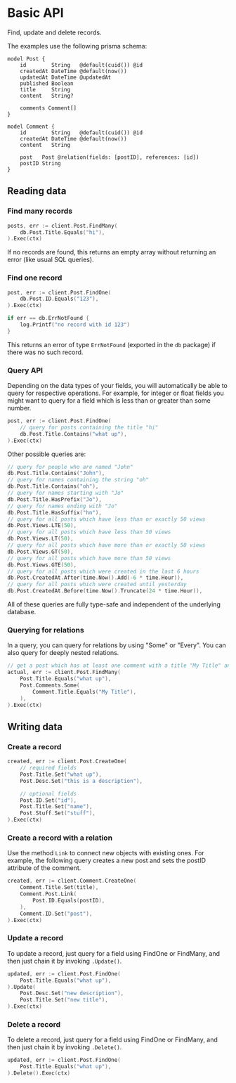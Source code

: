 # Basic API

Find, update and delete records.

The examples use the following prisma schema:

```prisma
model Post {
    id        String   @default(cuid()) @id
    createdAt DateTime @default(now())
    updatedAt DateTime @updatedAt
    published Boolean
    title     String
    content   String?

    comments Comment[]
}

model Comment {
    id        String   @default(cuid()) @id
    createdAt DateTime @default(now())
    content   String

    post   Post @relation(fields: [postID], references: [id])
    postID String
}
```

## Reading data

### Find many records

```go
posts, err := client.Post.FindMany(
    db.Post.Title.Equals("hi"),
).Exec(ctx)
```

If no records are found, this returns an empty array without returning an error (like usual SQL queries).

### Find one record

```go
post, err := client.Post.FindOne(
    db.Post.ID.Equals("123"),
).Exec(ctx)

if err == db.ErrNotFound {
    log.Printf("no record with id 123")
}
```

This returns an error of type `ErrNotFound` (exported in the `db` package) if there was no such record.

### Query API

Depending on the data types of your fields, you will automatically be able to query for respective operations. For example, for integer or float fields you might want to query for a field which is less than or greater than some number.

```go
post, err := client.Post.FindOne(
    // query for posts containing the title "hi"
    db.Post.Title.Contains("what up"),
).Exec(ctx)
```

Other possible queries are:

```go
// query for people who are named "John"
db.Post.Title.Contains("John"),
// query for names containing the string "oh"
db.Post.Title.Contains("oh"),
// query for names starting with "Jo"
db.Post.Title.HasPrefix("Jo"),
// query for names ending with "Jo"
db.Post.Title.HasSuffix("hn"),
// query for all posts which have less than or exactly 50 views
db.Post.Views.LTE(50),
// query for all posts which have less than 50 views
db.Post.Views.LT(50),
// query for all posts which have more than or exactly 50 views
db.Post.Views.GT(50),
// query for all posts which have more than 50 views
db.Post.Views.GTE(50),
// query for all posts which were created in the last 6 hours
db.Post.CreatedAt.After(time.Now().Add(-6 * time.Hour)),
// query for all posts which were created until yesterday
db.Post.CreatedAt.Before(time.Now().Truncate(24 * time.Hour)),
```

All of these queries are fully type-safe and independent of the underlying database.

### Querying for relations

In a query, you can query for relations by using "Some" or "Every". You can also query for deeply nested relations.

```go
// get a post which has at least one comment with a title "My Title" and that post's comments are all "What up?"
actual, err := client.Post.FindMany(
    Post.Title.Equals("what up"),
    Post.Comments.Some(
        Comment.Title.Equals("My Title"),
    ),
).Exec(ctx)
```

## Writing data

### Create a record

```go
created, err := client.Post.CreateOne(
    // required fields
    Post.Title.Set("what up"),
    Post.Desc.Set("this is a description"),

    // optional fields
    Post.ID.Set("id"),
    Post.Title.Set("name"),
    Post.Stuff.Set("stuff"),
).Exec(ctx)
```

### Create a record with a relation

Use the method `Link` to connect new objects with existing ones. For example, the following query creates a new post and sets the postID attribute of the comment.

```go
created, err := client.Comment.CreateOne(
    Comment.Title.Set(title),
    Comment.Post.Link(
        Post.ID.Equals(postID),
    ),
    Comment.ID.Set("post"),
).Exec(ctx)
```

### Update a record

To update a record, just query for a field using FindOne or FindMany, and then just chain it by invoking `.Update()`.

```go
updated, err := client.Post.FindOne(
    Post.Title.Equals("what up"),
).Update(
    Post.Desc.Set("new description"),
    Post.Title.Set("new title"),
).Exec(ctx)
```

### Delete a record

To delete a record, just query for a field using FindOne or FindMany, and then just chain it by invoking `.Delete()`.

```go
updated, err := client.Post.FindOne(
    Post.Title.Equals("what up"),
).Delete().Exec(ctx)
```
